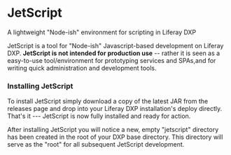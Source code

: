 # JetScript
A lightweight "Node-ish" environment for scripting in Liferay DXP

JetScript is a tool for "Node-ish" Javascript-based development on Liferay DXP. **JetScript is not intended for production use** -- rather it is seen as a easy-to-use tool/environment for prototyping services and SPAs,and for writing quick administration and development tools.

### Installing JetScript

To install JetScript simply download a copy of the latest JAR from the releases page and drop into your Liferay DXP installation's deploy directly. That's it --- JetScript is now fully installed and ready for action.

After installing JetScript you will notice a new, empty "jetscript" directory has been created in the root of your DXP base directory. This directory  will serve as the "root" for all subsequent JetScript development.
